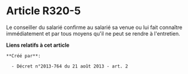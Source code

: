 # Article R320-5

Le conseiller du salarié confirme au salarié sa venue ou lui fait connaître immédiatement et par tous moyens qu'il ne peut se
rendre à l'entretien.

**Liens relatifs à cet article**

	**Créé par**:

	  - Décret n°2013-764 du 21 août 2013 - art. 2
